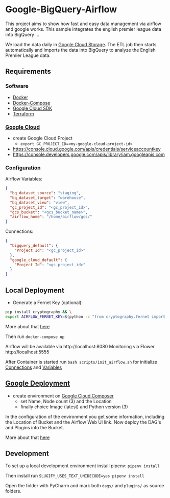 # Google-BigQuery-Airflow
This project aims to show how fast and easy data management via airflow and google works. 
This sample integrates the english premier league data into BigQuery ...

We load the data daily in [Google Cloud Storage](https://console.cloud.google.com/storage/browser).
The ETL job then starts automatically and imports the data into BigQuery to analyze the English Premier League data.

## Requirements

### Software
 * [Docker](https://docs.docker.com/v17.12/install/)
 * [Docker-Compose](https://docs.docker.com/compose/install/#install-compose)
 * [Google Cloud SDK](https://cloud.google.com/sdk/install)
 * [Terraform](https://learn.hashicorp.com/terraform/getting-started/install.html)
 
### [Google Cloud](https://console.cloud.google.com)
 * create Google Cloud Project
    * `export GC_PROJECT_ID=<my-google-cloud-project-id>`
 * https://console.cloud.google.com/apis/credentials/serviceaccountkey
 * https://console.developers.google.com/apis/library/iam.googleapis.com
    
### Configuration
Airflow Variables:
```json
{
  "bq_dataset_source": "staging",
  "bq_dataset_target": "warehouse",
  "bq_dataset_view": "view",
  "gc_project_id": "<gc_project_id>",
  "gcs_bucket": "<gcs_bucket_name>",
  "airflow_home": "/home/airflow/gcs/"
}
```

Connections:
```json
{
  "bigquery_default": {
  	"Project Id": "<gc_project_id>"
  },
  "google_cloud_default": {
  	"Project Id": "<gc_project_id>"
  }
}
```

## Local Deployment
 * Generate a Fernet Key (optional):
```bash
pip install cryptography && \
export AIRFLOW_FERNET_KEY=$(python -c "from cryptography.fernet import Fernet; FERNET_KEY = Fernet.generate_key().decode(); print(FERNET_KEY))"
```
More about that [here](https://airflow.readthedocs.io/en/stable/howto/secure-connections.html)

Then run `docker-compose up`

Airflow will be available via http://localhost:8080
Monitoring via Flower http://localhost:5555

After Container is started run `bash scripts/init_airflow.sh` for initialize [Connections](http://localhost:8080/admin/connection/) and [Variables](http://localhost:8080/admin/variable/)

## [Google Deployment](https://cloud.google.com/composer/docs/quickstart)
 * create environment on [Google Cloud Composer](https://console.cloud.google.com/composer/environments/create)
    * set Name, Node count (3) and the Location
    * finally choice Image (latest) and Python version (3)

In the configuration of the environment you get some information, including the Location of Bucket and the Airflow Web UI link.
Now deploy the DAG's and Plugins into the Bucket.

More about that [here](https://cloud.google.com/composer/docs/concepts)


## Development
To set up a local development environment install pipenv:
`pipenv install`

Then install run `SLUGIFY_USES_TEXT_UNIDECODE=yes pipenv install`

Open the folder with PyCharm and mark both `dags/` and `plugins/` as source folders.
